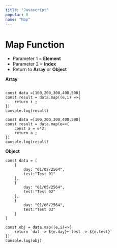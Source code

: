 ```yaml
---
title: "Javascript"
popular: 0
name: "Map"
---
```


# Map Function

- Parameter 1 = **Element**
- Parameter 2 = **Index**
- Return to **Array** or **Object**

**Array**

<code language="javascript">
const data =[100,200,300,400,500]
const result = data.map((e,i) =>{
    return i ;
})
console.log(result)
</code>

<code language="javascript">
const data =[100,200,300,400,500]
const result = data.map(e=>{
    const a = e*2;
    return a ;
})
console.log(result)
</code>

**Object**

```
const data = [
    {
        day: "01/02/2564",
        test:"Test 01"
    },
    {
        day: "01/05/2564",
        test:"Test 02"
    },
    {
        day: "01/06/2564",
        test:"Test 03"
    }
]

const obj = data.map((e,i)=>{
    return `dat -> ${e.day}+ test -> ${e.test}`
})
console.log(obj)
```
